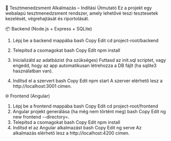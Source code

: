 🧪 Tesztmenedzsment Alkalmazás – Indítási Útmutató
Ez a projekt egy webalapú tesztmenedzsment rendszer, amely lehetővé teszi tesztesetek kezelését, végrehajtását és riportolását.

📦 Backend (Node.js + Express + SQLite)
1. Lépj be a backend mappába
bash
Copy
Edit
cd project-root/backend
2. Telepítsd a csomagokat
bash
Copy
Edit
npm install
3. Inicializáld az adatbázist (ha szükséges)
Futtasd az init.sql scriptet, vagy engedd, hogy az app automatikusan létrehozza a DB fájlt (ha sqlite3 használatban van).

4. Indítsd el a szervert
bash
Copy
Edit
npm start
A szerver elérhető lesz a http://localhost:3001 címen.

🌐 Frontend (Angular)
1. Lépj be a frontend mappába
bash
Copy
Edit
cd project-root/frontend
2. Angular projekt generálása (ha még nem történt meg)
bash
Copy
Edit
ng new frontend --directory=.
3. Telepítsd a csomagokat
bash
Copy
Edit
npm install
4. Indítsd el az Angular alkalmazást
bash
Copy
Edit
ng serve
Az alkalmazás elérhető lesz a http://localhost:4200 címen.

